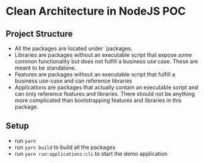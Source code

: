 # Clean Architecture in NodeJS POC #

## Project Structure

- All the packages are located under `packages.
- Libraries are packages without an executable script that expose _some_ common functionality but does not fulfill a business use case. These are meant to be standalone.
- Features are packages without an executable script that fulfill a business use-case and can reference libraries
- Applications are packages that actually contain an executable script and can only reference features and libraries. There should not be anything more complicated than bootstrapping features and libraries in this package.

## Setup

- run `yarn`
- run `yarn build` to build all the packages
- run `yarn run:applications:cli` to start the demo application